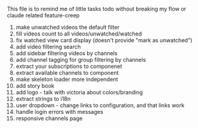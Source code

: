 This file is to remind me of little tasks todo without breaking my flow or claude related feature-creep

1. make unwatched videos the default filter
1. fill videos count to all videos/unwatched/watched
1. fix watched view card display (doesn't provide "mark as unwatched")
1. add video filtering search
1. add sidebar filtering videos by channels
1. add channel tagging for group filtering by channels
1. extract your subscriptions to componenet
1. extract available channels to component
1. make skeleton loader more independent
1. add story book
1. add logo - talk with victoria about colors/branding
1. extract strings to i18n
1. user dropdown - change links to configuration, and that links work
1. handle login errors with messages
1. responsive channels page

